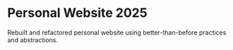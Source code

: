 # Personal Website 2025

Rebuilt and refactored personal website using better-than-before practices and abstractions.
